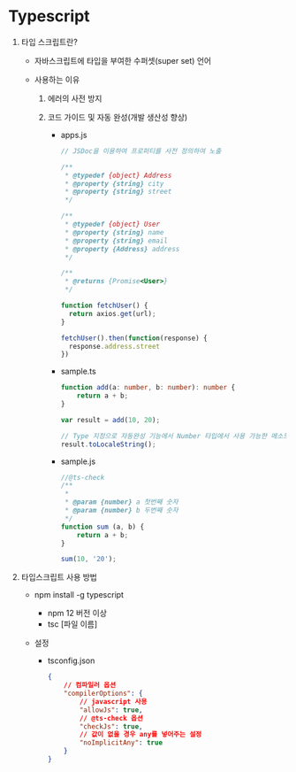 # Typescript

1. 타입 스크립트란?

   - 자바스크립트에 타입을 부여한 수퍼셋(super set) 언어

   - 사용하는 이유

     1. 에러의 사전 방지

     2. 코드 가이드 및 자동 완성(개발 생산성 향상)

        - apps.js

          ```javascript
          // JSDoc을 이용하여 프로퍼티를 사전 정의하여 노출
          
          /**
           * @typedef {object} Address
           * @property {string} city
           * @property {string} street
           */
          
          /**
           * @typedef {object} User
           * @property {string} name
           * @property {string} email
           * @property {Address} address
           */
          
          /**
           * @returns {Promise<User>}
           */
          
          function fetchUser() {
            return axios.get(url);
          }
          
          fetchUser().then(function(response) {
            response.address.street
          })
          ```

        - sample.ts

          ```typescript
          function add(a: number, b: number): number {
              return a + b;
          }
          
          var result = add(10, 20);
          
          // Type 지정으로 자동완성 기능에서 Number 타입에서 사용 가능한 메소드들이 노출됌.
          result.toLocaleString();
          ```

        - sample.js

          ```javascript
          //@ts-check
          /**
           * 
           * @param {number} a 첫번째 숫자
           * @param {number} b 두번째 숫자
           */
          function sum (a, b) {
              return a + b;
          }
          
          sum(10, '20');
          ```

2. 타입스크립트 사용 방법

   - npm install -g typescript

     - npm 12 버전 이상
     - tsc [파일 이름]

   - 설정

     - tsconfig.json

       ```json
       {
           // 컴파일러 옵션
           "compilerOptions": {
               // javascript 사용
               "allowJs": true,
               // @ts-check 옵션
               "checkJs": true,
               // 값이 없을 경우 any를 넣어주는 설정
               "noImplicitAny": true
           }
       }
       ```